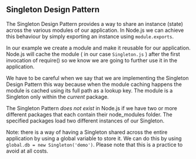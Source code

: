 ## Singleton Design Pattern

The Singleton Design Pattern provides a way to share an instance (state) across the various modules of our application. In Node.js we can achieve this behaviour by simply exporting an instance using `module.exports`. 

In our example we create a module and make it reusable for our application. Node.js will cache the module ( in our case `Singleton.js` ) after the first invocation of require() so we know we are going to further use it in the application. 

We have to be careful when we say that we are implementing the Singleton Design Pattern this way because when the module caching happens the module is cached using its full path as a lookup key. The module is a Singleton only within the _current_ package.

The Singleton Pattern *does not exist* in Node.js if we have two or more different packages that each contain their node_modules folder. The specified packages load two different instances of our Singleton.

Note: there is a way of having a Singleton shared across the entire application by using a global variable to store it. We can do this by using `global.db = new Singleton('demo')`. Please note that this is a practice to avoid at all costs.